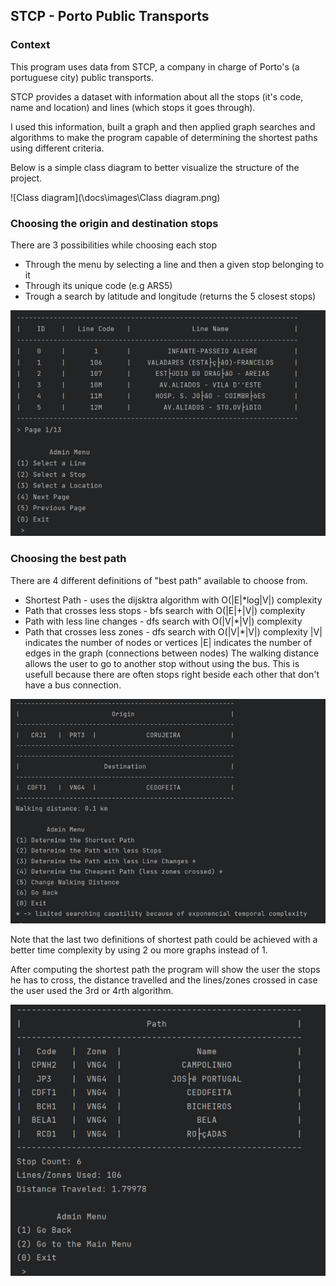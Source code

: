 ## STCP - Porto Public Transports ##

### Context

This program uses data from STCP, a company in charge of Porto's (a portuguese city) public transports.

STCP provides a dataset with information about all the stops (it's code, name and location) and lines (which stops it goes through).

I used this information, built a graph and then applied graph searches and algorithms to make the program capable of determining the shortest paths using different criteria.

Below is a simple class diagram to better visualize the structure of the project.

![Class diagram](\docs\images\Class diagram.png)



### Choosing the origin and destination stops ###
There are 3 possibilities while choosing each stop
- Through the menu by selecting a line and then a given stop belonging to it
- Through its unique code (e.g ARS5)
- Trough a search by latitude and longitude (returns the 5 closest stops)

![Imagem1](\docs\images\Imagem1.png)



### Choosing the best path ###
There are 4 different definitions of "best path" available to choose from.
- Shortest Path - uses the dijsktra algorithm with O(|E|*log|V|) complexity
- Path that crosses less stops - bfs search with O(|E|+|V|) complexity
- Path with less line changes - dfs search with O(|V|*|V|) complexity
- Path that crosses less zones - dfs search with O(|V|*|V|) complexity
|V| indicates the number of nodes or vertices
|E| indicates the number of edges in the graph (connections between nodes)
The walking distance allows the user to go to another stop without using the bus. This is usefull because there are often stops right beside each other that don't have a bus connection.

![Imagem2](\docs\images\Imagem2.png)

Note that the last two definitions of shortest path could be achieved with a better time complexity by using 2 ou more graphs instead of 1.

After computing the shortest path the program will show the user the stops he has to cross, the distance travelled and the lines/zones crossed in case the user used the 3rd or 4rth algorithm.

![Imagem3](\docs\images\Imagem3.png)
